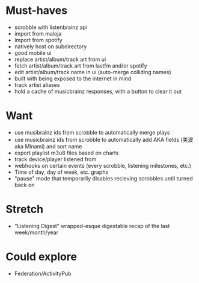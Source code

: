 # Must-haves
- scrobble with listenbrainz api
- import from maloja
- import from spotify
- natively host on subdirectory
- good mobile ui
- replace artist/album/track art from ui
- fetch artist/album/track art from lastfm and/or spotify
- edit artist/album/track name in ui (auto-merge colliding names)
- built with being exposed to the internet in mind
- track artist aliases
- hold a cache of musicbrainz responses, with a button to clear it out
# Want
- use musibrainz ids from scrobble to automatically merge plays
- use musicbrainz ids from scrobble to automatically add AKA fields (美波 aka Minami) and sort name
- export playlist m3u8 files based on charts
- track device/player listened from
- webhooks on certain events (every scrobble, listening milestones, etc.)
- Time of day, day of week, etc. graphs
- "pause" mode that temporarily disables recieving scrobbles until turned back on
# Stretch
- "Listening Digest" wrapped-esque digestable recap of the last week/month/year
# Could explore
- Federation/ActivityPub